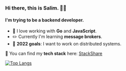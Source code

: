 ### Hi there, this is Salim. 👋🏼

#### I'm trying to be a backend developer.

- 💙 I love working with **Go** and **JavaScript**.
- ✏️ Currently I'm learning **message brokers**.
- 🎉 **2022 goals**: I want to work on distributed systems.

🚀 You can find my **tech stack** here: [StackShare](https://stackshare.io/nebisin/my-stack)

[![Top Langs](https://github-readme-stats.vercel.app/api/top-langs/?username=nebisin&layout=compact&show_icons=true&theme=onedark)](https://github.com/nebisin)
